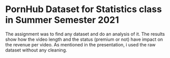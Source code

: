 # PornHub Dataset for Statistics class in Summer Semester 2021

The assignment was to find any dataset and do an analysis of it.
The results show how the video length and the status (premium or not) have impact on the revenue per video.
As mentioned in the presentation, i used the raw dataset without any cleaning.
